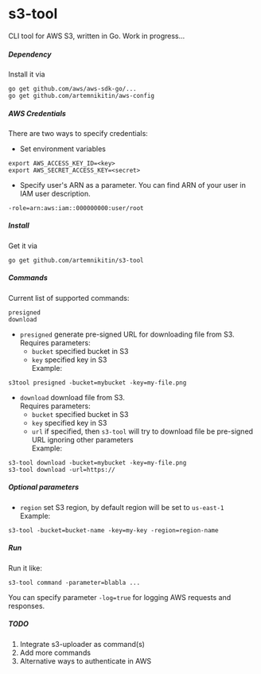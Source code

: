 # s3-tool
CLI tool for AWS S3, written in Go. Work in progress...

##### Dependency

Install it via    
```
go get github.com/aws/aws-sdk-go/...        
go get github.com/artemnikitin/aws-config
```

##### AWS Credentials

There are two ways to specify credentials:    
- Set environment variables     
```
export AWS_ACCESS_KEY_ID=<key>       
export AWS_SECRET_ACCESS_KEY=<secret>
```     
- Specify user's ARN as a parameter. You can find ARN of your user in IAM user description.     
```
-role=arn:aws:iam::000000000:user/root
```

##### Install
Get it via    
``` 
go get github.com/artemnikitin/s3-tool 
``` 

##### Commands
Current list of supported commands:
```
presigned
download
```

- ```presigned``` generate pre-signed URL for downloading file from S3.   
Requires parameters:
    - ```bucket``` specified bucket in S3
    - ```key``` specified key in S3      
Example:   
```
s3tool presigned -bucket=mybucket -key=my-file.png
```

- ```download``` download file from S3.   
Requires parameters:
    - ```bucket``` specified bucket in S3
    - ```key``` specified key in S3  
    - ```url``` if specified, then ```s3-tool``` will try to download file be pre-signed URL ignoring other parameters   
Example:   
```
s3-tool download -bucket=mybucket -key=my-file.png    
s3-tool download -url=https://
```

##### Optional parameters
- ```region``` set S3 region, by default region will be set to ```us-east-1```       
Example:    
``` 
s3-tool -bucket=bucket-name -key=my-key -region=region-name 
```    

##### Run
Run it like:   
```
s3-tool command -parameter=blabla ...
```

You can specify parameter ```-log=true``` for logging AWS requests and responses.

##### TODO  
1. Integrate s3-uploader as command(s)
2. Add more commands
3. Alternative ways to authenticate in AWS